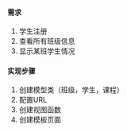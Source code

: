 #### 需求
1. 学生注册
2. 查看所有班级信息
3. 显示某班学生情况



#### 实现步骤

1. 创建模型类（班级，学生，课程）
2. 配置URL
3. 创建视图函数
4. 创建模板页面


